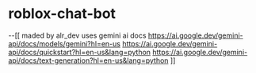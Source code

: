 # roblox-chat-bot

--[[
 maded by alr_dev
 uses gemini ai
 docs
 https://ai.google.dev/gemini-api/docs/models/gemini?hl=en-us
 https://ai.google.dev/gemini-api/docs/quickstart?hl=en-us&lang=python
 https://ai.google.dev/gemini-api/docs/text-generation?hl=en-us&lang=python
]]
